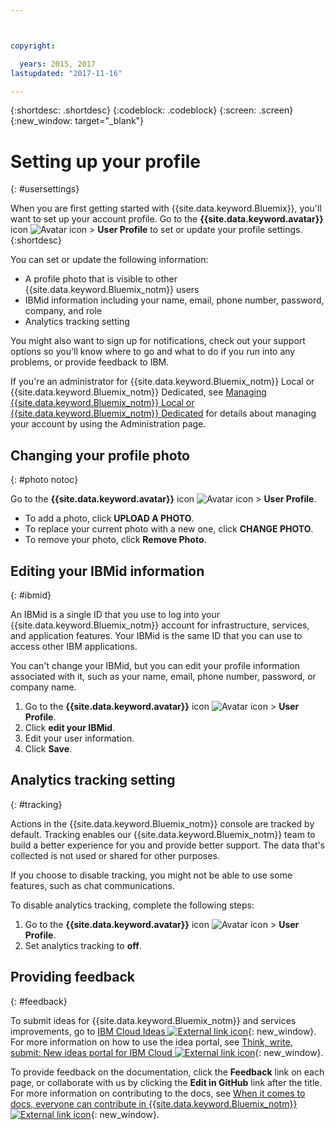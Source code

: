 ```yaml
---



copyright:

  years: 2015, 2017
lastupdated: "2017-11-16"

---
```


{:shortdesc: .shortdesc}
{:codeblock: .codeblock}
{:screen: .screen}
{:new_window: target="_blank"}

# Setting up your profile
{: #usersettings}

When you are first getting started with {{site.data.keyword.Bluemix}}, you'll want to set up your account profile. Go to the **{{site.data.keyword.avatar}}** icon ![Avatar icon](../icons/i-avatar-icon.svg) &gt; **User Profile** to set or update your profile settings.
{:shortdesc}

You can set or update the following information:

 * A profile photo that is visible to other {{site.data.keyword.Bluemix_notm}} users
 * IBMid information including your name, email, phone number, password, company, and role
 * Analytics tracking setting

You might also want to sign up for notifications, check out your support options so you'll know where to go and what to do if you run into any problems, or provide feedback to IBM.

If you're an administrator for {{site.data.keyword.Bluemix_notm}} Local or {{site.data.keyword.Bluemix_notm}} Dedicated, see [Managing {{site.data.keyword.Bluemix_notm}} Local or {{site.data.keyword.Bluemix_notm}} Dedicated](/docs/admin/index.html#mng) for details about managing your account by using the Administration page.

## Changing your profile photo
{: #photo notoc}

Go to the **{{site.data.keyword.avatar}}** icon ![Avatar icon](../icons/i-avatar-icon.svg) &gt; **User Profile**.

  * To add a photo, click **UPLOAD A PHOTO**.
  * To replace your current photo with a new one, click **CHANGE PHOTO**.
  * To remove your photo, click **Remove Photo**.

## Editing your IBMid information
{: #ibmid}

An IBMid is a single ID that you use to log into your {{site.data.keyword.Bluemix_notm}} account for infrastructure, services, and application features. Your IBMid is the same ID that you can use to access other IBM applications.

You can't change your IBMid, but you can edit your profile information associated with it, such as your name, email, phone number, password, or company name.

1. Go to the **{{site.data.keyword.avatar}}** icon ![Avatar icon](../icons/i-avatar-icon.svg) &gt; **User Profile**.
2. Click **edit your IBMid**.
3. Edit your user information.
4. Click **Save**.

## Analytics tracking setting
{: #tracking}

Actions in the {{site.data.keyword.Bluemix_notm}} console are tracked by default. Tracking enables our {{site.data.keyword.Bluemix_notm}} team to build a better experience for you and provide better support. The data that's collected is not used or shared for other purposes.

If you choose to disable tracking, you might not be able to use some features, such as chat communications.

To disable analytics tracking, complete the following steps:

1. Go to the **{{site.data.keyword.avatar}}** icon ![Avatar icon](../icons/i-avatar-icon.svg) &gt; **User Profile**.
2. Set analytics tracking to **off**.

## Providing feedback
{: #feedback}

To submit ideas for {{site.data.keyword.Bluemix_notm}} and services improvements, go to [IBM Cloud Ideas ![External link icon](../icons/launch-glyph.svg)](https://ibmcloud.ideas.aha.io){: new_window}. For more information on how to use the idea portal, see [Think, write, submit: New ideas portal for IBM Cloud ![External link icon](../icons/launch-glyph.svg)](https://developer.ibm.com/bluemix/2016/10/05/think-write-submit/){: new_window}.

To provide feedback on the documentation, click the **Feedback** link on each page, or collaborate with us by clicking the **Edit in GitHub** link after the title. For more information on contributing to the docs, see [When it comes to docs, everyone can contribute in {{site.data.keyword.Bluemix_notm}} ![External link icon](../icons/launch-glyph.svg)](https://developer.ibm.com/bluemix/2016/01/13/bluemix-docs-now-open-source-on-github/){: new_window}.
